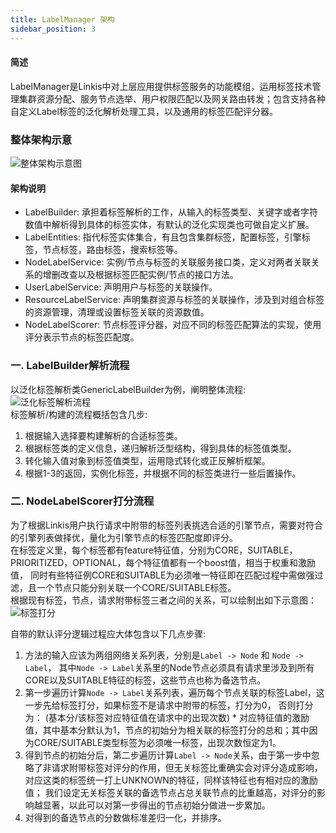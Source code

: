 ```yaml
---
title: LabelManager 架构
sidebar_position: 3
---
```


#### 简述
LabelManager是Linkis中对上层应用提供标签服务的功能模组，运用标签技术管理集群资源分配、服务节点选举、用户权限匹配以及网关路由转发；包含支持各种自定义Label标签的泛化解析处理工具，以及通用的标签匹配评分器。

### 整体架构示意

![整体架构示意图](/Images-zh/Architecture/LabelManager/label_manager_global.png)  

#### 架构说明
- LabelBuilder: 承担着标签解析的工作，从输入的标签类型、关键字或者字符数值中解析得到具体的标签实体，有默认的泛化实现类也可做自定义扩展。
- LabelEntities: 指代标签实体集合，有且包含集群标签，配置标签，引擎标签，节点标签，路由标签，搜索标签等。
- NodeLabelService: 实例/节点与标签的关联服务接口类，定义对两者关联关系的增删改查以及根据标签匹配实例/节点的接口方法。
- UserLabelService: 声明用户与标签的关联操作。
- ResourceLabelService: 声明集群资源与标签的关联操作，涉及到对组合标签的资源管理，清理或设置标签关联的资源数值。
- NodeLabelScorer: 节点标签评分器，对应不同的标签匹配算法的实现，使用评分表示节点的标签匹配度。

### 一. LabelBuilder解析流程
以泛化标签解析类GenericLabelBuilder为例，阐明整体流程:  
![泛化标签解析流程](/Images-zh/Architecture/LabelManager/label_manager_builder.png)  
标签解析/构建的流程概括包含几步:  
1. 根据输入选择要构建解析的合适标签类。
2. 根据标签类的定义信息，递归解析泛型结构，得到具体的标签值类型。
3. 转化输入值对象到标签值类型，运用隐式转化或正反解析框架。
4. 根据1-3的返回，实例化标签，并根据不同的标签类进行一些后置操作。

### 二. NodeLabelScorer打分流程
为了根据Linkis用户执行请求中附带的标签列表挑选合适的引擎节点，需要对符合的引擎列表做择优，量化为引擎节点的标签匹配度即评分。  
在标签定义里，每个标签都有feature特征值，分别为CORE，SUITABLE，PRIORITIZED，OPTIONAL，每个特征值都有一个boost值，相当于权重和激励值，
同时有些特征例CORE和SUITABLE为必须唯一特征即在匹配过程中需做强过滤，且一个节点只能分别关联一个CORE/SUITABLE标签。  
根据现有标签，节点，请求附带标签三者之间的关系，可以绘制出如下示意图：  
![标签打分](/Images-zh/Architecture/LabelManager/label_manager_scorer.png)  

自带的默认评分逻辑过程应大体包含以下几点步骤:  
1. 方法的输入应该为两组网络关系列表，分别是`Label -> Node` 和 `Node -> Label`， 其中`Node -> Label`关系里的Node节点必须具有请求里涉及到所有CORE以及SUITABLE特征的标签，这些节点也称为备选节点。
2. 第一步遍历计算`Node -> Label`关系列表，遍历每个节点关联的标签Label，这一步先给标签打分，如果标签不是请求中附带的标签，打分为0，
否则打分为： (基本分/该标签对应特征值在请求中的出现次数) * 对应特征值的激励值，其中基本分默认为1，节点的初始分为相关联的标签打分的总和；其中因为CORE/SUITABLE类型标签为必须唯一标签，出现次数恒定为1。
3. 得到节点的初始分后，第二步遍历计算`Label -> Node`关系，由于第一步中忽略了非请求附带标签对评分的作用，但无关标签比重确实会对评分造成影响，对应这类的标签统一打上UNKNOWN的特征，同样该特征也有相对应的激励值；
我们设定无关标签关联的备选节点占总关联节点的比重越高，对评分的影响越显著，以此可以对第一步得出的节点初始分做进一步累加。
4. 对得到的备选节点的分数做标准差归一化，并排序。
